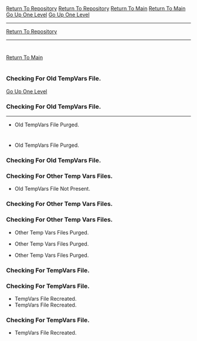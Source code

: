 [Return To Repository](https://github.com/DigitalWarrior/piholeparser/)
[Return To Repository](https://github.com/DigitalWarrior/piholeparser/)
[Return To Main](https://github.com/DigitalWarrior/piholeparser/blob/master/RecentRunLogs/Mainlog.md)
[Return To Main](https://github.com/DigitalWarrior/piholeparser/blob/master/RecentRunLogs/Mainlog.md)
[Go Up One Level](https://github.com/DigitalWarrior/piholeparser/blob/master/RecentRunLogs/TopLevelScripts/10-Running-Initial-Tasks.md)
[Go Up One Level](https://github.com/DigitalWarrior/piholeparser/blob/master/RecentRunLogs/TopLevelScripts/10-Running-Initial-Tasks.md)
____________________________________
[Return To Repository](https://github.com/DigitalWarrior/piholeparser/)
____________________________________
# 
[Return To Main](https://github.com/DigitalWarrior/piholeparser/blob/master/RecentRunLogs/Mainlog.md)
# 
### Checking For Old TempVars File.
[Go Up One Level](https://github.com/DigitalWarrior/piholeparser/blob/master/RecentRunLogs/TopLevelScripts/10-Running-Initial-Tasks.md)
### Checking For Old TempVars File.
____________________________________
* Old TempVars File Purged.
# 
* Old TempVars File Purged.

### Checking For Old TempVars File.

### Checking For Other Temp Vars Files.
* Old TempVars File Not Present.
### Checking For Other Temp Vars Files.

### Checking For Other Temp Vars Files.
* Other Temp Vars Files Purged.
* Other Temp Vars Files Purged.


* Other Temp Vars Files Purged.
### Checking For TempVars File.

### Checking For TempVars File.
* TempVars File Recreated.
* TempVars File Recreated.
### Checking For TempVars File.
* TempVars File Recreated.
